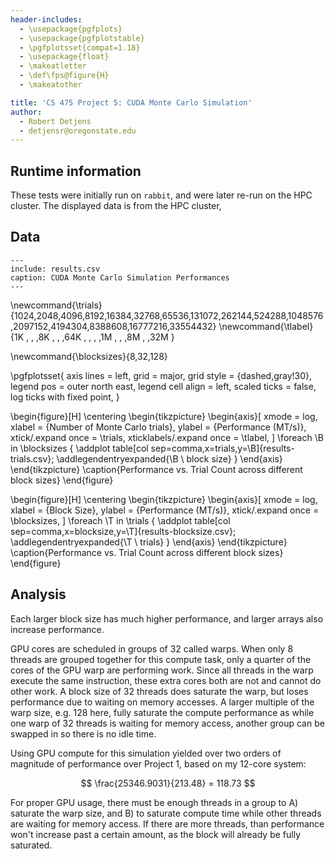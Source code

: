 ```yaml
---
header-includes:
  - \usepackage{pgfplots}
  - \usepackage{pgfplotstable}
  - \pgfplotsset{compat=1.18}
  - \usepackage{float}
  - \makeatletter
  - \def\fps@figure{H}
  - \makeatother

title: 'CS 475 Project 5: CUDA Monte Carlo Simulation'
author:
  - Robert Detjens
  - detjensr@oregonstate.edu
---
```


## Runtime information

These tests were initially run on `rabbit`, and were later re-run on the HPC
cluster. The displayed data is from the HPC cluster,


## Data

```table
---
include: results.csv
caption: CUDA Monte Carlo Simulation Performances
---
```

\newcommand{\trials}{1024,2048,4096,8192,16384,32768,65536,131072,262144,524288,1048576,2097152,4194304,8388608,16777216,33554432}
\newcommand{\tlabel}{1K  ,    ,    ,8K  ,     ,     ,64K  ,      ,      ,      ,1M     ,       ,       ,8M     ,        ,32M     }

\newcommand{\blocksizes}{8,32,128}

\pgfplotsset{
  axis lines = left,
  grid = major,
  grid style = {dashed,gray!30},
  legend pos = outer north east,
  legend cell align = left,
  scaled ticks = false,
  log ticks with fixed point,
}

\begin{figure}[H]
  \centering
  \begin{tikzpicture}
    \begin{axis}[
      xmode = log,
      xlabel = {Number of Monte Carlo trials},
      ylabel = {Performance (MT/s)},
      xtick/.expand once = \trials,
      xticklabels/.expand once = \tlabel,
    ]
      \foreach \B in \blocksizes {
        \addplot table[col sep=comma,x=trials,y=\B]{results-trials.csv};
        \addlegendentryexpanded{\B \ block size}
      }
     \end{axis}
  \end{tikzpicture}
  \caption{Performance vs. Trial Count across different block sizes}
\end{figure}

\begin{figure}[H]
  \centering
  \begin{tikzpicture}
    \begin{axis}[
      xmode = log,
      xlabel = {Block Size},
      ylabel = {Performance (MT/s)},
      xtick/.expand once = \blocksizes,
    ]
      \foreach \T in \trials {
        \addplot table[col sep=comma,x=blocksize,y=\T]{results-blocksize.csv};
        \addlegendentryexpanded{\T \ trials}
      }
     \end{axis}
  \end{tikzpicture}
  \caption{Performance vs. Trial Count across different block sizes}
\end{figure}

## Analysis

Each larger block size has much higher performance, and larger arrays also
increase performance.

GPU cores are scheduled in groups of 32 called warps. When only 8 threads are
grouped together for this compute task, only a quarter of the cores of the GPU
warp are performing work. Since all threads in the warp execute the same
instruction, these extra cores both are not and cannot do other work. A block
size of 32 threads does saturate the warp, but loses performance due to waiting
on memory accesses. A larger multiple of the warp size, e.g. 128 here, fully
saturate the compute performance as while one warp of 32 threads is waiting for
memory access, another group can be swapped in so there is no idle time.

Using GPU compute for this simulation yielded over two orders of magnitude of  performance over Project 1, based on my 12-core system:

$$
\frac{25346.9031}{213.48} = 118.73
$$

For proper GPU usage, there must be enough threads in a group to A) saturate the warp size, and B) to saturate compute time while other threads are waiting for memory access. If there are more threads, than performance won't increase past a certain amount, as the block will already be fully saturated.
